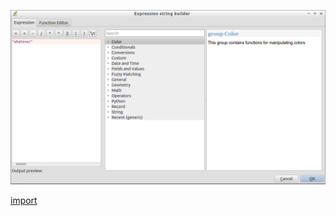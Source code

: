 ![](../images/QgsExpressionBuilderDialog-standalone.png)

[import](../gui/qgis-sample-QgsExpressionBuilderDialog.py)
